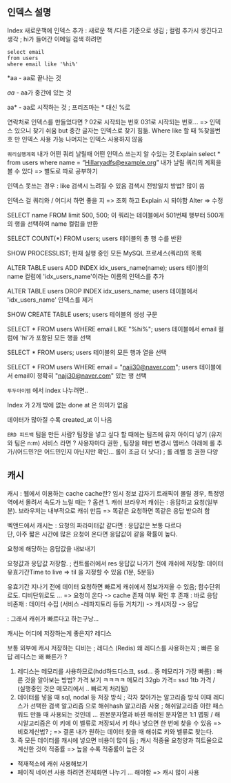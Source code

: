 ## 인덱스 설명

Index 새로운책에 인덱스 추가 : 새로운 책 /다른 기준으로 생김 ; 컬럼 추가시 생긴다고 생각
; hi가 들어간 이메일 검색 하려면

```
select email
from users
where email like '%hi%'
```

\*aa - aa로 끝나는 것

_aa_ - aa가 중간에 있는 것

aa* - aa로 시작하는 것
; 프리즈마는 * 대신 %로

연락처로 인덱스를 만들었다면 ? 02로 시작되는 번호 031로 시작되는 번호… => 인덱스 있으니 찾기 쉬움 but 중간 글자는 인덱스로 찾기 힘듦.
Where like 할 때 %찾을번호 만 인덱스 사용 가능 나머지는 인덱스 사용하지 않음

`쿼리실행계획`
내가 어떤 쿼리 날릴때 어떤 인덱스 쓰는지 알 수있는 것
Explain select \* from users where name = “Hillaryadfs@example.org”
내가 날릴 쿼리의 계획을 볼 수 있다 => 별도로 따로 공부하기

인덱스 못쓰는 경우 : like 검색시 느려질 수 있음
검색시 전방일치 방법? 많이 씀

인덱스 걸 쿼리와 / 어디서 하면 좋을 지
=> 조회 하고 Explain 시 되야함
Alter => 수정

SELECT name FROM limit 500, 500;
이 쿼리는 테이블에서 501번째 행부터 500개의 행을 선택하여 name 컬럼을 반환

SELECT COUNT(\*) FROM users;
users 테이블의 총 행 수를 반환

SHOW PROCESSLIST;
현재 실행 중인 모든 MySQL 프로세스(쿼리)의 목록

ALTER TABLE users ADD INDEX idx_users_name(name);
users 테이블의 name 컬럼에 'idx_users_name'이라는 이름의 인덱스를 추가

ALTER TABLE users DROP INDEX idx_users_name;
users 테이블에서 'idx_users_name' 인덱스를 제거

SHOW CREATE TABLE users;
users 테이블의 생성 구문

SELECT \* FROM users WHERE email LIKE "%hi%";
users 테이블에서 email 컬럼에 'hi'가 포함된 모든 행을 선택

SELECT \* FROM users;
users 테이블의 모든 행과 열을 선택

SELECT \* FROM users WHERE email = "naji30@naver.com";
users 테이블에서 email이 정확히 "naji30@naver.com" 있는 행 선택

`투두아이템`
에서 index 나누려면..

Index 가 2개 밖에 없는 done at 은 의미가 없음

데이터가 많아질 수록 created_at 이 나음

`ERD 피드백`
팀을 만든 사람? 팀장을 넣고 싶다 할 때에는 팀즈에 유저 아이디 넣기 (유저와 팀은 n:m)
서비스 라면 ? 사용자마다 권한 , 팀장을 매번 변경시 멤버스 아래에 롤 추가/(어드민?은 어드민인지 아닌지만 확인… 롤이 조금 더 낫다) ; 롤 레벨 등 권한 다양

## 캐시

캐시
: 웹에서 이용하는 cache
cache란? 임시 정보
갑자기 트래픽이 몰릴 경우, 특정영역에서 몰려서 속도가 느릴 때는 ?
옵션 1. 캐쉬
브라우저 캐쉬는 : 응답하고 요청(일부분). 브라우저는 내부적으로 캐쉬 만듬 => 똑같은 요청하면 똑같은 응답 받으려 함

벡앤드에서 캐시는 : 요청의 파라미터값 같다면 : 응답값은 보통 다르다  
단, 아주 짧은 시간에 많은 요청이 온다면 응답값이 같을 확률이 높다.

요청에 해당하는 응답값을 내보내기

요청값과 응답값 저장함.
; 컨트롤러에서 res 응답값 나가기 전에 캐쉬에 저장함: 데이터 유효기간Time to live => til 을 지정할 수 있음 (1분, 5분등)

유효기간 지나기 전에 데이터 요청하면 빠르게 캐쉬에서 정보가져올 수 있음; 함수단위로도. 디비단위로도 … => 요청이 온다 -> cache 존재 여부 확인 후
존재 : 바로 응답
비존재 : 데이터 수집 (서비스 -레파지토리 등등 거치기) -> 캐시저장 -> 응답

: 그래서 캐쉬가 빠르다고 하는구낭…

캐시는 어디에 저장하는게 좋은지? 레디스

보통 외부에 캐시 저장하는 디비는 ; 레디스 (Redis)
왜 레디스를 사용하는지 ; 빠른 응답
레디스는 왜 빠른가 ?

1. 레디스는 메모리를 사용하므로(hdd하드디스크, ssd… 중 메모리가 가장 빠름) : 빠른 것을 알아보는 방법? 가격 보기 ㅋㅋㅋㅋ 메모리 32gb 가격= ssd 1tb 가격 / (실행중인 것은 메모리에서 .. 빠르게 처리됨)
2. 데이터를 넣을 때 sql, nodal 등 저장 방식 ; 각자 찾아가는 알고리즘 방식 이때 레디스가 선택한 검색 알고리즘 으로 해쉬hash 알고리즘 사용 ; 해쉬알고리즘 이란 패스워드 만들 때 사용되는 것인데 … 원본문자열과 바뀐 해쉬된 문자열은 1:1 맵핑 / 해시알고리즘은 이 키에 이 벨류로 저장되서 키 하나 넣으면 한 번에 찾을 수 있음 => 비호계산법? ; => 결론 내가 원하는 데이터 찾을 때 해쉬로 키와 벨류로 찾는다.
3. 즉 모든 데이터를 캐시에 넣으면 비용이 많이 듬 ; 캐시 적중율
   요청양과 히트율으로 계산한 것이 적중률 => 높을 수록 적중률이 높은 것

- 적재적소에 캐쉬 사용해보기
- 페이직 네이션 사용 하려면 전체화면 나누기 … 해야함 => 캐시 많이 사용
